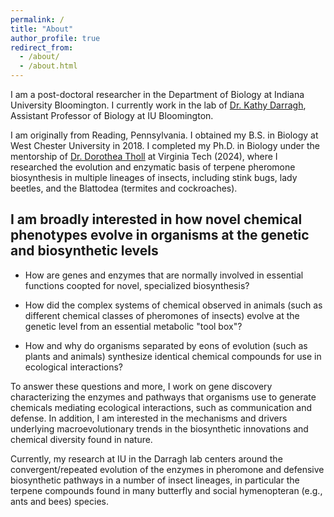```yaml
---
permalink: /
title: "About"
author_profile: true
redirect_from: 
  - /about/
  - /about.html
---
```


I am a post-doctoral researcher in the Department of Biology at Indiana University Bloomington. I currently work in the lab of [Dr. Kathy Darragh](https://kathydarragh.com/), Assistant Professor of Biology at IU Bloomington. 

I am originally from Reading, Pennsylvania. I obtained my B.S. in Biology at West Chester University in 2018. I completed my Ph.D. in Biology under the mentorship of [Dr. Dorothea Tholl](https://chemicalcommunications.wordpress.com/) at Virginia Tech (2024), where I researched the evolution and enzymatic basis of terpene pheromone biosynthesis in multiple lineages of insects, including stink bugs, lady beetles, and the Blattodea (termites and cockroaches).

I am broadly interested in how novel chemical phenotypes evolve in organisms at the genetic and biosynthetic levels 
-
- How are genes and enzymes that are normally involved in essential functions coopted for novel, specialized biosynthesis? 

- How did the complex systems of chemical observed in animals (such as different chemical classes of pheromones of insects) evolve at the genetic level from an essential metabolic "tool box"?

- How and why do organisms separated by eons of evolution (such as plants and animals) synthesize identical chemical compounds for use in ecological interactions? 

To answer these questions and more, I work on gene discovery characterizing the enzymes and pathways that organisms use to generate chemicals mediating ecological interactions, such as communication and defense. In addition, I am interested in the mechanisms and drivers underlying macroevolutionary trends in the biosynthetic innovations and chemical diversity found in nature. 

Currently, my research at IU in the Darragh lab centers around the convergent/repeated evolution of the enzymes in pheromone and defensive biosynthetic pathways in a number of insect lineages, in particular the terpene compounds found in many butterfly and social hymenopteran (e.g., ants and bees) species. 
